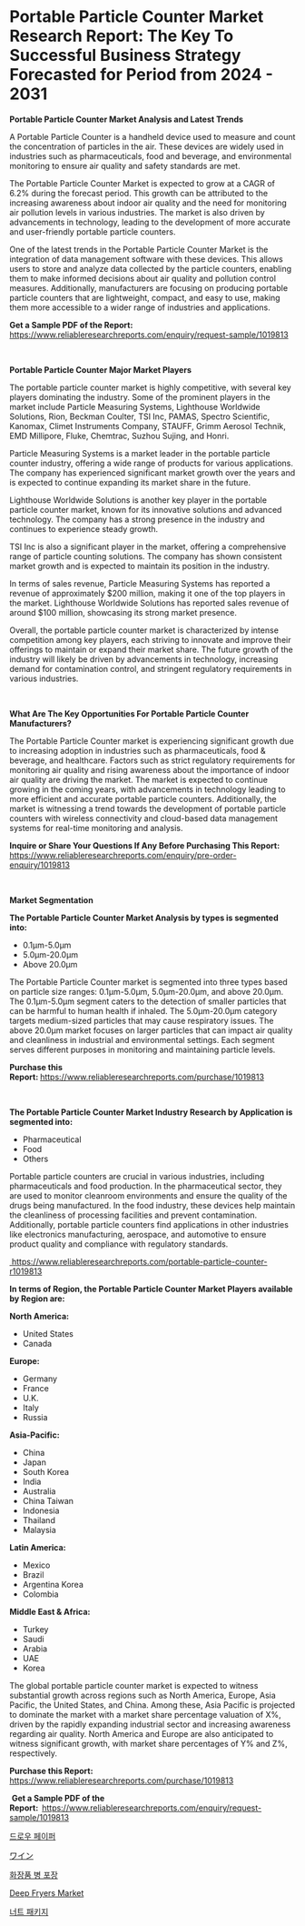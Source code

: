 <p><h1>Portable Particle Counter Market Research Report: The Key To Successful Business Strategy Forecasted for Period from 2024 - 2031</h1></p><p><strong>Portable Particle Counter Market Analysis and Latest Trends</strong></p>
<p><p>A Portable Particle Counter is a handheld device used to measure and count the concentration of particles in the air. These devices are widely used in industries such as pharmaceuticals, food and beverage, and environmental monitoring to ensure air quality and safety standards are met.</p><p>The Portable Particle Counter Market is expected to grow at a CAGR of 6.2% during the forecast period. This growth can be attributed to the increasing awareness about indoor air quality and the need for monitoring air pollution levels in various industries. The market is also driven by advancements in technology, leading to the development of more accurate and user-friendly portable particle counters.</p><p>One of the latest trends in the Portable Particle Counter Market is the integration of data management software with these devices. This allows users to store and analyze data collected by the particle counters, enabling them to make informed decisions about air quality and pollution control measures. Additionally, manufacturers are focusing on producing portable particle counters that are lightweight, compact, and easy to use, making them more accessible to a wider range of industries and applications.</p></p>
<p><strong>Get a Sample PDF of the Report:&nbsp;</strong> <a href="https://www.reliableresearchreports.com/enquiry/request-sample/1019813">https://www.reliableresearchreports.com/enquiry/request-sample/1019813</a></p>
<p>&nbsp;</p>
<p><strong>Portable Particle Counter Major Market Players</strong></p>
<p><p>The portable particle counter market is highly competitive, with several key players dominating the industry. Some of the prominent players in the market include Particle Measuring Systems, Lighthouse Worldwide Solutions, Rion, Beckman Coulter, TSI Inc, PAMAS, Spectro Scientific, Kanomax, Climet Instruments Company, STAUFF, Grimm Aerosol Technik, EMD Millipore, Fluke, Chemtrac, Suzhou Sujing, and Honri.</p><p>Particle Measuring Systems is a market leader in the portable particle counter industry, offering a wide range of products for various applications. The company has experienced significant market growth over the years and is expected to continue expanding its market share in the future.</p><p>Lighthouse Worldwide Solutions is another key player in the portable particle counter market, known for its innovative solutions and advanced technology. The company has a strong presence in the industry and continues to experience steady growth.</p><p>TSI Inc is also a significant player in the market, offering a comprehensive range of particle counting solutions. The company has shown consistent market growth and is expected to maintain its position in the industry.</p><p>In terms of sales revenue, Particle Measuring Systems has reported a revenue of approximately $200 million, making it one of the top players in the market. Lighthouse Worldwide Solutions has reported sales revenue of around $100 million, showcasing its strong market presence.</p><p>Overall, the portable particle counter market is characterized by intense competition among key players, each striving to innovate and improve their offerings to maintain or expand their market share. The future growth of the industry will likely be driven by advancements in technology, increasing demand for contamination control, and stringent regulatory requirements in various industries.</p></p>
<p>&nbsp;</p>
<p><strong>What Are The Key Opportunities For Portable Particle Counter Manufacturers?</strong></p>
<p><p>The Portable Particle Counter market is experiencing significant growth due to increasing adoption in industries such as pharmaceuticals, food & beverage, and healthcare. Factors such as strict regulatory requirements for monitoring air quality and rising awareness about the importance of indoor air quality are driving the market. The market is expected to continue growing in the coming years, with advancements in technology leading to more efficient and accurate portable particle counters. Additionally, the market is witnessing a trend towards the development of portable particle counters with wireless connectivity and cloud-based data management systems for real-time monitoring and analysis.</p></p>
<p><strong>Inquire or Share Your Questions If Any Before Purchasing This Report:</strong> <a href="https://www.reliableresearchreports.com/enquiry/pre-order-enquiry/1019813">https://www.reliableresearchreports.com/enquiry/pre-order-enquiry/1019813</a></p>
<p>&nbsp;</p>
<p><strong>Market Segmentation</strong></p>
<p><strong>The Portable Particle Counter Market Analysis by types is segmented into:</strong></p>
<p><ul><li>0.1μm-5.0μm</li><li>5.0μm-20.0μm</li><li>Above 20.0μm</li></ul></p>
<p><p>The Portable Particle Counter market is segmented into three types based on particle size ranges: 0.1μm-5.0μm, 5.0μm-20.0μm, and above 20.0μm. The 0.1μm-5.0μm segment caters to the detection of smaller particles that can be harmful to human health if inhaled. The 5.0μm-20.0μm category targets medium-sized particles that may cause respiratory issues. The above 20.0μm market focuses on larger particles that can impact air quality and cleanliness in industrial and environmental settings. Each segment serves different purposes in monitoring and maintaining particle levels.</p></p>
<p><strong>Purchase this Report:&nbsp;</strong><a href="https://www.reliableresearchreports.com/purchase/1019813">https://www.reliableresearchreports.com/purchase/1019813</a></p>
<p>&nbsp;</p>
<p><strong>The Portable Particle Counter Market Industry Research by Application is segmented into:</strong></p>
<p><ul><li>Pharmaceutical</li><li>Food</li><li>Others</li></ul></p>
<p><p>Portable particle counters are crucial in various industries, including pharmaceuticals and food production. In the pharmaceutical sector, they are used to monitor cleanroom environments and ensure the quality of the drugs being manufactured. In the food industry, these devices help maintain the cleanliness of processing facilities and prevent contamination. Additionally, portable particle counters find applications in other industries like electronics manufacturing, aerospace, and automotive to ensure product quality and compliance with regulatory standards.</p></p>
<p><a href="https://www.reliableresearchreports.com/portable-particle-counter-r1019813">&nbsp;https://www.reliableresearchreports.com/portable-particle-counter-r1019813</a></p>
<p><strong>In terms of Region, the Portable Particle Counter Market Players available by Region are:</strong></p>
<p>
    <p> <strong> North America: </strong>
        <ul>
            <li>United States</li>
            <li>Canada</li>
        </ul>
        </p> 
    <p> <strong> Europe: </strong>
        <ul>
            <li>Germany</li>
            <li>France</li>
            <li>U.K.</li>
            <li>Italy</li>
            <li>Russia</li>
        </ul>
        </p> 
    <p> <strong> Asia-Pacific: </strong>
        <ul>
            <li>China</li>
            <li>Japan</li>
            <li>South Korea</li>
            <li>India</li>
            <li>Australia</li>
            <li>China Taiwan</li>
            <li>Indonesia</li>
            <li>Thailand</li>
            <li>Malaysia</li>
        </ul>
        </p> 
    <p> <strong> Latin America: </strong>
        <ul>
            <li>Mexico</li>
            <li>Brazil</li>
            <li>Argentina Korea</li>
            <li>Colombia</li>
        </ul>
        </p> 
    <p> <strong> Middle East & Africa: </strong>
        <ul>
            <li>Turkey</li>
            <li>Saudi</li>
            <li>Arabia</li>
            <li>UAE</li>
            <li>Korea</li>
        </ul>
    </p>
    </p>
<p><p>The global portable particle counter market is expected to witness substantial growth across regions such as North America, Europe, Asia Pacific, the United States, and China. Among these, Asia Pacific is projected to dominate the market with a market share percentage valuation of X%, driven by the rapidly expanding industrial sector and increasing awareness regarding air quality. North America and Europe are also anticipated to witness significant growth, with market share percentages of Y% and Z%, respectively.</p></p>
<p><strong>Purchase this Report: </strong><a href="https://www.reliableresearchreports.com/purchase/1019813">https://www.reliableresearchreports.com/purchase/1019813</a></p>
<p>&nbsp;<strong>Get a Sample PDF of the Report:&nbsp;&nbsp;</strong><a href="https://www.reliableresearchreports.com/enquiry/request-sample/1019813">https://www.reliableresearchreports.com/enquiry/request-sample/1019813</a></p>
<p><strong></strong></p>
<p><p><a href="https://github.com/akzkkws047661437/Market-Research-Report-List-1/blob/main/729344326710.md">드로우 페이퍼</a></p><p><a href="https://github.com/lrlmopnhwd79300/Market-Research-Report-List-1/blob/main/407569429036.md">ワイン</a></p><p><a href="https://medium.com/@georgebesoiu20221/cosmetic-bottles-%ED%8C%A8%ED%82%A4%EC%A7%95-%EC%8B%9C%EC%9E%A5-%EB%8F%99%ED%96%A5-%EB%B0%8F-%EC%8B%9C%EC%9E%A5-%EB%B6%84%EC%84%9D%EC%9D%80-2024-2031%EB%85%84%EA%B9%8C%EC%A7%80-%EA%B8%B0%EA%B0%84-%EB%8F%99%EC%95%88-%EC%98%88%EC%B8%A1%EB%90%A9%EB%8B%88%EB%8B%A4-471520e3c488">화장품 병 포장</a></p><p><a href="https://github.com/joannagoyvaerts/Market-Research-Report-List-2/blob/main/deep-fryers-market.md">Deep Fryers Market</a></p><p><a href="https://github.com/vsckjg50460/Market-Research-Report-List-1/blob/main/994891226712.md">너트 패키지</a></p></p>